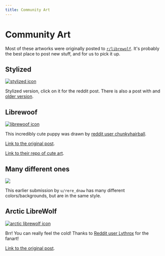 ```yaml
---
title: Community Art
---
```


# Community Art

Most of these artworks were originally posted to
[`r/librewolf`](https://www.reddit.com/r/LibreWolf/). It's probably the best
place to post new stuff, and for us to pick it up.

## Stylized

<a href="https://www.reddit.com/r/LibreWolf/comments/t9c84n/icon_update/"><img src="https://i.redd.it/757hbx8sd4m81.jpg" alt="stylized icon"/></a>

Stylized version, click on it for the reddit post. There is also a post with and
[older version](https://www.reddit.com/r/LibreWolf/comments/t8mw4j/quick_draft_of_new_icon_design_with_very_basic/).

## Librewoof

<a href="https://www.reddit.com/r/LibreWolf/comments/qk5jiv/i_like_cute_icons_so_ima_leave_this_here/">
    <img src="https://raw.githubusercontent.com/chunkyhairball/cute-icons/main/librewoof/Librewoof.svg" alt="librewoof icon"/>
</a>

This incredibly cute puppy was drawn by
[reddit user chunkyhairball](https://reddit.com/user/chunkyhairball).

[Link to the original post](https://www.reddit.com/r/LibreWolf/comments/qk5jiv/i_like_cute_icons_so_ima_leave_this_here/).

[Link to their repo of cute art](https://github.com/chunkyhairball/cute-icons/).

## Many different ones

<a href="https://www.reddit.com/r/LibreWolf/comments/rh28rq/new_logo_ideas/"><img src="https://preview.redd.it/5andfhb1bq581.png?width=1247&format=png&auto=webp&s=fc61cc75b1bb44dc30c4d427e55796882443170d"/></a>

This earlier submission by `u/rere_dnaw` has many different colors/backgrounds,
but are in the same style.

## Arctic LibreWolf

<a href="https://www.reddit.com/r/LibreWolf/comments/pewxry/fanart/">
    <img src="https://preview.redd.it/tgaehw7lulk71.png?width=1080&format=png&auto=webp&s=e01840e31d9351c3b89c3af292aa367f42a783ee" alt="arctic librewolf icon"/>
</a>

Brr! You can really feel the cold! Thanks to
[Reddit user Lythrox](https://reddit.com/user/Lythrox) for the fanart!

[Link to the original post](https://www.reddit.com/r/LibreWolf/comments/pewxry/fanart/).
